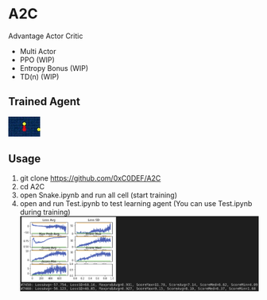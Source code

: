 # A2C
Advantage Actor Critic  

* Multi Actor
* PPO (WIP)
* Entropy Bonus (WIP)
* TD(n) (WIP)

## Trained Agent  
![Snake GIF](https://raw.githubusercontent.com/0xC0DEF/A2C/master/snake.gif)  

## Usage  
1. git clone https://github.com/0xC0DEF/A2C  
2. cd A2C  
3. open Snake.ipynb and run all cell (start training)  
4. open and run Test.ipynb to test learning agent (You can use Test.ipynb during training)  
![Training Visualization](https://raw.githubusercontent.com/0xC0DEF/A2C/master/visualization.png)  
